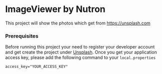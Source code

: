# ImageViewer by Nutron

This project will show the photos which get from https://unsplash.com

### Prerequisites

Before running this project your need to register your developer account and get create the project under [Unsplash](https://unsplash.com/documentation#creating-a-developer-account).
Once you get your application access key, please add the following command to your `local.properties`

```
access_key="YOUR_ACCESS_KEY"
```
